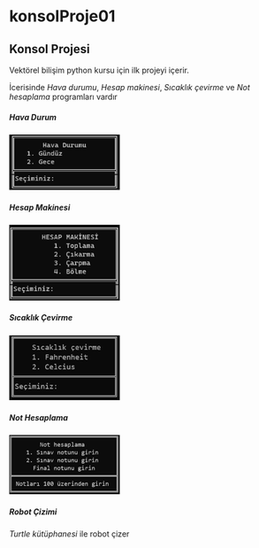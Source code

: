 # konsolProje01
<h2>Konsol Projesi</h2>
<p>Vektörel bilişim python kursu için ilk projeyi içerir.</p>
<p>İcerisinde <i>Hava durumu</i>, <i>Hesap makinesi</i>, <i>Sıcaklık çevirme</i> ve <i>Not hesaplama</i> programları vardır</p>
<h5><i>Hava Durum</i></h5>
<img src="./tanitim/02_proje01_hava.png" width='200' />
<h5><i>Hesap Makinesi</i></h5>
<img src="./tanitim/02_proje01_hesap.png" width='200' />
<h5><i>Sıcaklık Çevirme</i></h5>
<img src="./tanitim/sicaklikCevirme_proje01.png" width='200' />
<h5><i>Not Hesaplama</i></h5>
<img src="./tanitim/notHesaplama_proje01.png" width='200' />
<h5><i>Robot Çizimi</i></h5>
<p><em>Turtle kütüphanesi</em> ile <stront>robot</strong> çizer</p>

